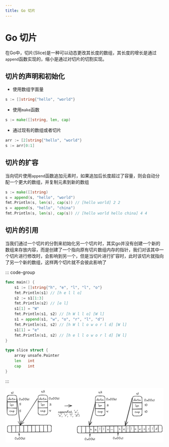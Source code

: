 ```yaml
---
title: Go 切片
---
```


# Go 切片

在Go中，切片(Slice)是一种可以动态更改其长度的数组，其长度的增长是通过`append`函数实现的，缩小是通过对切片的切割实现。

## 切片的声明和初始化

- 使用数组字面量

```go
s := []string{"hello", "world"}
```

- 使用`make`函数

```go
s := make([]string, len, cap)
```

- 通过现有的数组或者切片

```go
arr := [2]string{"hello", "world"}
s := arr[0:1]
```

## 切片的扩容

当向切片使用`append`函数追加元素时，如果追加后长度超过了容量，则会自动分配一个更大的数组，并复制元素到新的数组

```go
s := make([]string)
s = append(s, "hello", "world")
fmt.Println(s, len(s), cap(s)) // [hello world] 2 2
s = append(s, "hello", "china")
fmt.Println(s, len(s), cap(s)) // [hello world hello china] 4 4
```

## 切片的引用

当我们通过一个切片的分割来初始化另一个切片时，其实go并没有创建一个新的数组来存放内容，而是创建了一个指向原有切片数组内存的指针，我们对该其中一个切片进行修改时，会影响到另一个，但是当切片进行扩容时，此时该切片就指向了另一个新的数组，这样两个切片就不会彼此影响了

::: code-group

```go [main]
func main() {
	s1 := []string{"h", "e", "l", "l", "o"}
	fmt.Println(s1) // [h e l l o]
	s2 := s1[1:3]
	fmt.Println(s2) // [e l]
	s1[1] = "W"
	fmt.Println(s1, s2) // [h W l l o] [W l]
	s1 = append(s1, "w", "o", "r", "l", "d")
	fmt.Println(s1, s2) // [h W l l o w o r l d] [W l]
	s1[1] = "e"
	fmt.Println(s1, s2) // [h e l l o w o r l d] [W l]
}
```

```go [slice]
type slice struct {
	array unsafe.Pointer
	len   int
	cap   int
}
```

:::

![slice-append](images/slice/slice-append.excalidraw.png)

